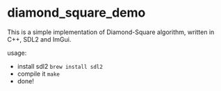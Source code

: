 # diamond_square_demo

This is a simple implementation of Diamond-Square algorithm, written in C++, SDL2 and ImGui.

usage:
- install sdl2 `brew install sdl2`
- compile it `make`
- done!
